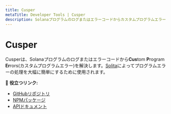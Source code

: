 ```yaml
---
title: Cusper
metaTitle: Developer Tools | Cusper
description: Solanaプログラムのログまたはエラーコードからカスタムプログラムエラーを解決します
---
```

# Cusper

Cusperは、Solanaプログラムのログまたはエラーコードから**Cus**tom **P**rogram **Er**rors(カスタムプログラムエラー)を解決します。[Solita](solita)によってプログラムエラーの処理を大幅に簡単にするために使用されます。

🔗 **役立つリンク:**

- [GitHubリポジトリ](https://github.com/metaplex-foundation/cusper)
- [NPMパッケージ](https://www.npmjs.com/package/@metaplex-foundation/cusper)
- [APIドキュメント](https://metaplex-foundation.github.io/cusper/docs/)
